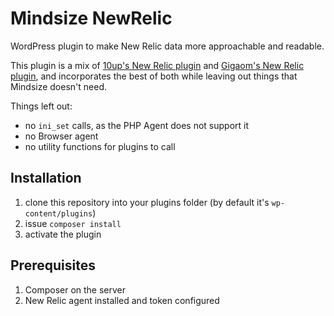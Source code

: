 # Mindsize NewRelic

WordPress plugin to make New Relic data more approachable and readable.

This plugin is a mix of [10up's New Relic plugin](https://github.com/10up/wp-newrelic) and [Gigaom's New Relic plugin](https://github.com/gigaOM/go-newrelic), and incorporates the best of both while leaving out things that Mindsize doesn't need.

Things left out:

* no `ini_set` calls, as the PHP Agent does not support it
* no Browser agent
* no utility functions for plugins to call

## Installation

1. clone this repository into your plugins folder (by default it's `wp-content/plugins`)
2. issue `composer install`
3. activate the plugin

## Prerequisites

1. Composer on the server
2. New Relic agent installed and token configured
